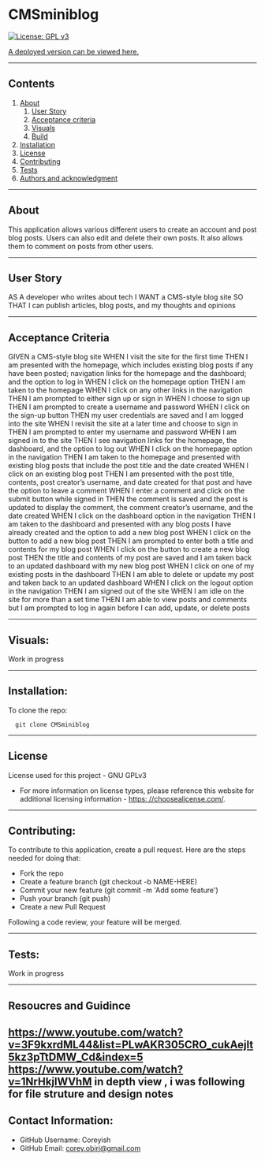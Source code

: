 # CMSminiblog



  [![License: GPL v3](https://img.shields.io/badge/License-GPLv3-blue.svg)](https://www.gnu.org/licenses/gpl-3.0)

  [A deployed version can be viewed here.](N/A)
  
---
## Contents

1. [About](#about)
    1. [User Story](#user%20story)
    2. [Acceptance criteria](#acceptance%20criteria)
    3. [Visuals](#visuals)
    4. [Build](#build)
2. [Installation](#installation)
3. [License](#license)
4. [Contributing](#contributing)
5. [Tests](#tests)
6. [Authors and acknowledgment](#authors%20and%20acknowledgment)

---
## About

This application allows various different users to create an account and post blog posts. Users can also edit and delete their own posts. It also allows them to comment on posts from other users.

---

## User Story
  
  AS A developer who writes about tech
I WANT a CMS-style blog site
SO THAT I can publish articles, blog posts, and my thoughts and opinions

---

## Acceptance Criteria
  
  GIVEN a CMS-style blog site
WHEN I visit the site for the first time
THEN I am presented with the homepage, which includes existing blog posts if any have been posted; navigation links for the homepage and the dashboard; and the option to log in
WHEN I click on the homepage option
THEN I am taken to the homepage
WHEN I click on any other links in the navigation
THEN I am prompted to either sign up or sign in
WHEN I choose to sign up
THEN I am prompted to create a username and password
WHEN I click on the sign-up button
THEN my user credentials are saved and I am logged into the site
WHEN I revisit the site at a later time and choose to sign in
THEN I am prompted to enter my username and password
WHEN I am signed in to the site
THEN I see navigation links for the homepage, the dashboard, and the option to log out
WHEN I click on the homepage option in the navigation
THEN I am taken to the homepage and presented with existing blog posts that include the post title and the date created
WHEN I click on an existing blog post
THEN I am presented with the post title, contents, post creator’s username, and date created for that post and have the option to leave a comment
WHEN I enter a comment and click on the submit button while signed in
THEN the comment is saved and the post is updated to display the comment, the comment creator’s username, and the date created
WHEN I click on the dashboard option in the navigation
THEN I am taken to the dashboard and presented with any blog posts I have already created and the option to add a new blog post
WHEN I click on the button to add a new blog post
THEN I am prompted to enter both a title and contents for my blog post
WHEN I click on the button to create a new blog post
THEN the title and contents of my post are saved and I am taken back to an updated dashboard with my new blog post
WHEN I click on one of my existing posts in the dashboard
THEN I am able to delete or update my post and taken back to an updated dashboard
WHEN I click on the logout option in the navigation
THEN I am signed out of the site
WHEN I am idle on the site for more than a set time
THEN I am able to view posts and comments but I am prompted to log in again before I can add, update, or delete posts
  
---
## Visuals:

  Work in progress

---

## Installation:

  To clone the repo:
  
      git clone CMSminiblog
  
---

## License
  License used for this project - GNU GPLv3
  * For more information on license types, please reference this website
  for additional licensing information - [https: //choosealicense.com/](https://choosealicense.com/).

---

## Contributing:
  
  To contribute to this application, create a pull request.
  Here are the steps needed for doing that:
  - Fork the repo
  - Create a feature branch (git checkout -b NAME-HERE)
  - Commit your new feature (git commit -m 'Add some feature')
  - Push your branch (git push)
  - Create a new Pull Request

  Following a code review, your feature will be merged.


---

## Tests:
  Work in progress

---

## Resoucres and Guidince 
https://www.youtube.com/watch?v=3F9kxrdML44&list=PLwAKR305CRO_cukAejlt5kz3pTtDMW_Cd&index=5
https://www.youtube.com/watch?v=1NrHkjlWVhM
 in depth view , i was following for file struture and design notes 
---

## Contact Information:
* GitHub Username: Coreyish
* GitHub Email: corey.obiri@gmail.com
  
